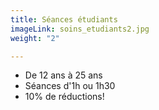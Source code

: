 ```yaml
---
title: Séances étudiants
imageLink: soins_etudiants2.jpg
weight: "2"

---
```

* De 12 ans à 25 ans
* Séances d'1h ou 1h30
* 10% de réductions!